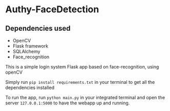 # Authy-FaceDetection

## Dependencies used
* OpenCV
* Flask framework
* SQLAlchemy
* Face_recognition

This is a simple login system Flask app based on face-recognition, using openCV

Simply run `pip install requirements.txt` in your terminal to get all the dependencies installed

To run the app, run `python main.py` in your integrated terminal and open the server `127.0.0.1:5000` to have the webapp up and running.
